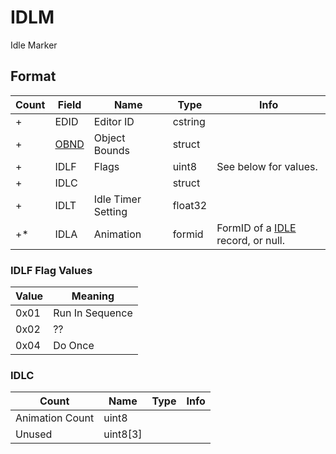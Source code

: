 IDLM
====

Idle Marker

## Format

Count | Field | Name | Type | Info
------|-------|------|------|-----
+ | EDID | Editor ID | cstring |
+ | [OBND](Fields/OBND.md) | Object Bounds | struct |
+ | IDLF | Flags | uint8 | See below for values.
+ | IDLC | | struct | 
+ | IDLT | Idle Timer Setting | float32 |
+* | IDLA | Animation | formid | FormID of a [IDLE](IDLE.md) record, or null.

### IDLF Flag Values

Value | Meaning
------|--------
0x01 | Run In Sequence
0x02 | ??
0x04 | Do Once

### IDLC

Count | Name | Type | Info
------|------|------|-----
 | Animation Count | uint8 |
 | Unused | uint8[3] |
 
